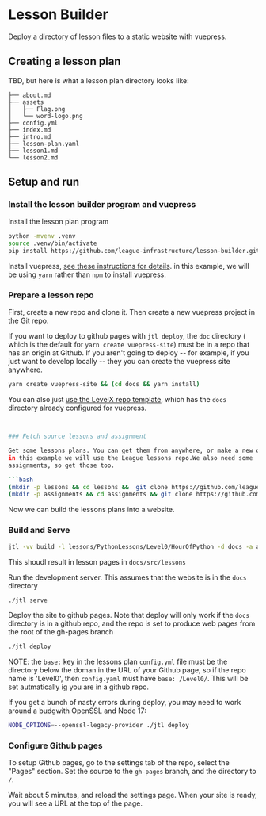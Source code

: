 # Lesson Builder

Deploy a directory of lesson files to a static website with vuepress. 

## Creating a lesson plan

TBD, but here is what a lesson plan directory looks like:

```
├── about.md
├── assets
│   ├── Flag.png
│   └── word-logo.png
├── config.yml
├── index.md
├── intro.md
├── lesson-plan.yaml
├── lesson1.md
└── lesson2.md
```

## Setup and run 

### Install the lesson builder program and vuepress

Install the lesson plan program 

```bash 
python -mvenv .venv
source .venv/bin/activate
pip install https://github.com/league-infrastructure/lesson-builder.git#egg=lesson-builder
```

Install vuepress, [see these instructions for details](https://vuepress.vuejs.org/guide/getting-started.html). 
in this example, we will be using `yarn` rather than `npm` to install vuepress.

### Prepare a lesson repo

First, create a new repo and clone it. Then create a new vuepress project in 
the Git repo. 

If you want to deploy to github pages with `jtl deploy`, the `doc` directory
( which is the default for `yarn create vuepress-site`) must be in a repo that 
has an origin at Github. If you aren't going to deploy -- for example, if you
just want to develop locally -- they you can create the vuepress site anywhere.

```bash
yarn create vuepress-site && (cd docs && yarn install)
```
You can also just [use the LevelX repo template](), which has the `docs` directory
already configured for vuepress. 

```bash


### Fetch source lessons and assignment

Get some lessons plans. You can get them from anywhere, or make a new one, but
in this example we will use the League lessons repo.We also need some 
assignments, so get those too. 

```bash
(mkdir -p lessons && cd lessons &&  git clone https://github.com/league-python/PythonLessons.git )
(mkdir -p assignments && cd assignments && git clone https://github.com/League-central/python-modules.git)
```
Now we can build the lessons plans into a website. 

### Build and Serve

```bash
jtl -vv build -l lessons/PythonLessons/Level0/HourOfPython -d docs -a assignments
```
This shoudl result in lesson pages in `docs/src/lessons`

Run the development server. This assumes that the website is in the `docs` directory
    
```bash
./jtl serve
```

Deploy the site to github pages. Note that deploy will only work if the `docs` 
directory is in a github repo, and the repo is set to produce web pages from
the root of the gh-pages branch

```bash
./jtl deploy
```

NOTE: the `base:` key in the lessons plan `config.yml` file  must be the directory 
below the doman in the URL of your Github page, so if the repo name is 
'Level0', then `config.yaml` must have `base: /Level0/`. This will be set
autmatically ig you are in a github repo.

If you get a bunch of nasty errors during deploy, you may need to work around 
a budgwith OpenSSL and Node 17:

```bash
NODE_OPTIONS=--openssl-legacy-provider ./jtl deploy
```

### Configure Github pages

To setup Github pages, go to the settings tab of the repo, select the "Pages"
section. Set the source to the `gh-pages` branch, and the directory to `/`.

Wait about 5 minutes, and reload the settings page. When your site is ready, 
you will see a URL at the top of the page.
